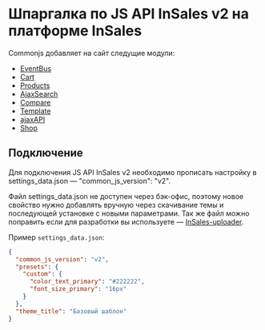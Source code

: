# Шпаргалка по JS API InSales v2 на платформе InSales

Commonjs добавляет на сайт следущие модули:

* [EventBus](https://github.com/liquid-hub/insales-common-js-v2-api/blob/master/EventBus.md)
* [Cart](https://github.com/liquid-hub/insales-common-js-v2-api/blob/master/Cart.md)
* [Products](https://github.com/liquid-hub/insales-common-js-v2-api/blob/master/Products.md)
* [AjaxSearch](https://github.com/liquid-hub/insales-common-js-v2-api/blob/master/AjaxSearch.md)
* [Compare](https://github.com/liquid-hub/insales-common-js-v2-api/blob/master/Compare.md)
* [Template](https://github.com/liquid-hub/insales-common-js-v2-api/blob/master/Template.md)
* [ajaxAPI](https://github.com/liquid-hub/insales-common-js-v2-api/blob/master/ajaxAPI.md)
* [Shop](https://github.com/liquid-hub/insales-common-js-v2-api/blob/master/Shop.md)


## Подключение

Для подключения JS API InSales v2 необходимо прописать настройку в settings_data.json — "common_js_version": "v2".

Файл settings_data.json не доступен через бэк-офис, поэтому новое свойство нужно добавлять вручную через скачивание темы и последующей установке с новыми параметрами. Так же файл можно поправить если для разработки вы используете — [InSales-uploader](https://insales.github.io/insales-uploader/).

Пример `settings_data.json`:
```json
{
  "common_js_version": "v2",
  "presets": {
    "custom": {
      "color_text_primary": "#222222",
      "font_size_primary": "16px"
    }
  },
  "theme_title": "Базовый шаблон"
}
```
